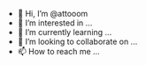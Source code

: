 - 👋 Hi, I’m @attooom
- 👀 I’m interested in ...
- 🌱 I’m currently learning ...
- 💞️ I’m looking to collaborate on ...
- 📫 How to reach me ...

<!---
attooom/attooom is a ✨ special ✨ repository because its `README.md` (this file) appears on your GitHub profile.
You can click the Preview link to take a look at your changes.
--->
